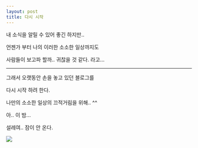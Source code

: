 ```yaml
---
layout: post
title: 다시 시작
---
```



내 소식을 알릴 수 있어 좋긴 하지만..

언젠가 부터 나의 이러한 소소한 일상까지도

사람들이 보고파 할까.. 귀찮을 것 같다. 라고...

---

그래서 오랫동안 손을 놓고 있던 블로그를

다시 시작 하려 한다.

나만의 소소한 일상의 끄적거림을 위해.. ^^


아.. 이 밤...

설레여.. 잠이 안 온다.

![](http://4.bp.blogspot.com/-4aSv0241H28/VKuPfVz8ajI/AAAAAAAAFdc/OOShj7H5AUw/s1600/images.jpeg)